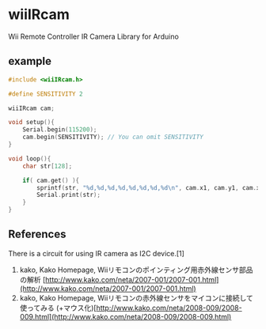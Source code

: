 # wiiIRcam

Wii Remote Controller IR Camera Library for Arduino



## example

```cpp
#include <wiiIRcam.h>

#define SENSITIVITY 2

wiiIRcam cam;

void setup(){
    Serial.begin(115200);
    cam.begin(SENSITIVITY); // You can omit SENSITIVITY
}

void loop(){
    char str[128];

    if( cam.get() ){
        sprintf(str, "%d,%d,%d,%d,%d,%d,%d,%d\n", cam.x1, cam.y1, cam.x2, cam.y2, cam.x3, cam.y3, cam.x4, cam.y4);
        Serial.print(str);
    }
}
```

## References

There is a circuit for using IR camera as I2C device.[1]

1. kako, Kako Homepage, Wiiリモコンのポインティング用赤外線センサ部品の解析 [http://www.kako.com/neta/2007-001/2007-001.html](http://www.kako.com/neta/2007-001/2007-001.html)
2. kako, Kako Homepage, Wiiリモコンの赤外線センサをマイコンに接続して使ってみる (+マウス化)[http://www.kako.com/neta/2008-009/2008-009.html](http://www.kako.com/neta/2008-009/2008-009.html)